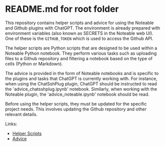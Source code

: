 # README.md for root folder

This repository contains helper scripts and advice for using the Noteable and Github plugins with ChatGPT. The environment is already prepared with environment variables (also known as SECRETS in the Noteable web UI). One of these is the `GITHUB_TOKEN` which is used to access the Github API.

The helper scripts are Python scripts that are designed to be used within a Noteable Python notebook. They perform various tasks such as uploading files to a Github repository and filtering a notebook based on the type of cells (Python or Markdown).

The advice is provided in the form of Noteable notebooks and is specific to the plugins and tasks that ChatGPT is currently working with. For instance, when using the ChatSshPlug plugin, ChatGPT should be instructed to read the 'advice_chatsshplug.ipynb' notebook. Similarly, when working with the Noteable plugin, the 'advice_noteable.ipynb' notebook should be read.

Before using the helper scripts, they must be updated for the specific project needs. This involves updating the Github repository and other relevant details.

Links:
- [Helper Scripts](https://github.com/matthewhand/noteable-helper-scripts/tree/main/notebooks/README.md)
- [Advice](https://github.com/matthewhand/noteable-helper-scripts/tree/main/notebooks/README-advice.md)
